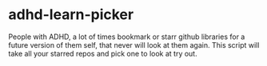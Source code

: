 # adhd-learn-picker
People with ADHD, a lot of times bookmark or starr github libraries for a future version of them self, that never will look at them again. This script will take all your starred repos and pick one to look at try out.
